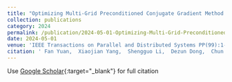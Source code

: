 ```yaml
---
title: "Optimizing Multi-Grid Preconditioned Conjugate Gradient Method on Multi-Cores"
collection: publications
category: 2024
permalink: /publication/2024-05-01-Optimizing-Multi-Grid-Preconditioned-Conjugate-Gradient-Method-on-Multi-Cores
date: 2024-05-01
venue: 'IEEE Transactions on Parallel and Distributed Systems PP(99):1-12 PP(99):1-12 '
citation: ' Fan Yuan,  Xiaojian Yang,  Shengguo Li,  Dezun Dong,  Chun Huang,  Zheng Wang, &quot;Optimizing Multi-Grid Preconditioned Conjugate Gradient Method on Multi-Cores.&quot; IEEE Transactions on Parallel and Distributed Systems PP(99):1-12 PP(99):1-12 , 2024.'
---
```

Use [Google Scholar](https://scholar.google.com/scholar?q=Optimizing+Multi+Grid+Preconditioned+Conjugate+Gradient+Method+on+Multi+Cores){:target="_blank"} for full citation